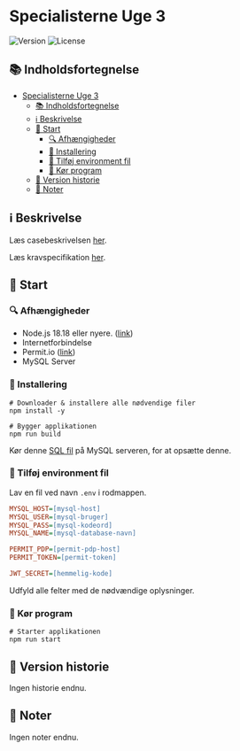 # Specialisterne Uge 3

![Version](https://img.shields.io/github/package-json/v/Hulle107/specialisterne-week-2?style=for-the-badge)
![License](https://img.shields.io/github/license/Hulle107/specialisterne-week-2?style=for-the-badge)

## 📚 Indholdsfortegnelse

- [Specialisterne Uge 3](#specialisterne-uge-3)
  - [📚 Indholdsfortegnelse](#-indholdsfortegnelse)
  - [ℹ️ Beskrivelse](#ℹ️-beskrivelse)
  - [🚥 Start](#-start)
    - [🔍 Afhængigheder](#-afhængigheder)
    - [💾 Installering](#-installering)
    - [🔧 Tilføj environment fil](#-tilføj-environment-fil)
    - [🏃 Kør program](#-kør-program)
  - [🔄 Version historie](#-version-historie)
  - [📝 Noter](#-noter)

## ℹ️ Beskrivelse

Læs casebeskrivelsen [her](case-description.md).

Læs kravspecifikation [her](requirement-specification.md).

## 🚥 Start

### 🔍 Afhængigheder

- Node.js 18.18 eller nyere. ([link](https://nodejs.org))
- Internetforbindelse
- Permit.io ([link](https://permit.io))
- MySQL Server

### 💾 Installering

```shell
# Downloader & installere alle nødvendige filer
npm install -y
```

```shell
# Bygger applikationen
npm run build
```

Kør denne [SQL fil](database-creation.sql) på MySQL serveren, for at opsætte denne.

### 🔧 Tilføj environment fil

Lav en fil ved navn `.env` i rodmappen.

```ini
MYSQL_HOST=[mysql-host]
MYSQL_USER=[mysql-bruger]
MYSQL_PASS=[mysql-kodeord]
MYSQL_NAME=[mysql-database-navn]

PERMIT_PDP=[permit-pdp-host]
PERMIT_TOKEN=[permit-token]

JWT_SECRET=[hemmelig-kode]
```

Udfyld alle felter med de nødvændige oplysninger.

### 🏃 Kør program

```shell
# Starter applikationen
npm run start
```

## 🔄 Version historie

Ingen historie endnu.

## 📝 Noter

Ingen noter endnu.
